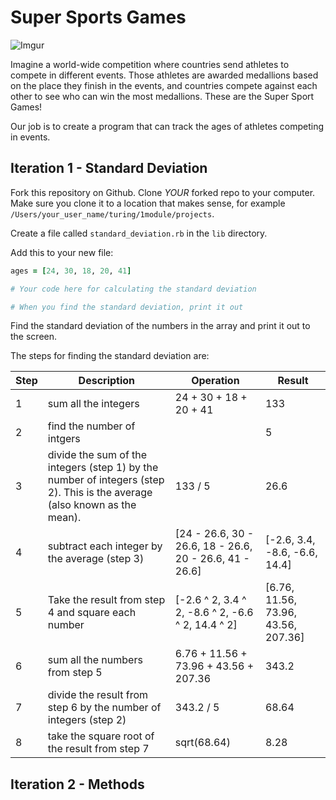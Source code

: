 # Super Sports Games

![Imgur](https://i.imgur.com/wwM9IQe.png)

Imagine a world-wide competition where countries send athletes to compete in different events. Those athletes are awarded medallions based on the place they finish in the events, and countries compete against each other to see who can win the most medallions. These are the Super Sport Games!

Our job is to create a program that can track the ages of athletes competing in events.

## Iteration 1 - Standard Deviation

Fork this repository on Github. Clone *YOUR* forked repo to your computer. Make sure you clone it to a location that makes sense, for example `/Users/your_user_name/turing/1module/projects`.

Create a file called `standard_deviation.rb` in the `lib` directory.

Add this to your new file:

```ruby
ages = [24, 30, 18, 20, 41]

# Your code here for calculating the standard deviation

# When you find the standard deviation, print it out
```

Find the standard deviation of the numbers in the array and print it out to the screen.

The steps for finding the standard deviation are:

Step | Description | Operation | Result
--- | --- | --- | ---
1 | sum all the integers | 24 + 30 + 18 + 20 + 41 | 133
2 | find the number of intgers | | 5 |
3 | divide the sum of the integers (step 1) by the number of integers (step 2). This is the average (also known as the mean). | 133 / 5 | 26.6
4 | subtract each integer by the average (step 3) | [24 - 26.6, 30 - 26.6, 18 - 26.6, 20 - 26.6, 41 - 26.6] | [-2.6, 3.4, -8.6, -6.6, 14.4]
5 | Take the result from step 4 and square each number | [-2.6 ^ 2, 3.4 ^ 2, -8.6 ^ 2, -6.6 ^ 2, 14.4 ^ 2] | [6.76, 11.56, 73.96, 43.56, 207.36]
6 | sum all the numbers from step 5 | 6.76 + 11.56 + 73.96 + 43.56 + 207.36 | 343.2
7 | divide the result from step 6 by the number of integers (step 2) | 343.2 / 5 | 68.64
8 | take the square root of the result from step 7 | sqrt(68.64) | 8.28

## Iteration 2 - Methods
